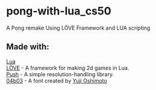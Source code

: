 # pong-with-lua_cs50
A Pong remake Using LÖVE Framework and LUA scripting

## Made with:
[Lua](https://www.lua.org/home.html)  
[LÖVE](https://love2d.org/wiki/Main_Page) - A framework for making 2d games in Lua.  
[Push](https://github.com/Ulydev/push) - A simple resolution-handling library.  
[04b03](https://www.dafont.com/search.php?q=04b03) - A font created by [Yuji Oshimoto](http://www.04.jp.org/)  

